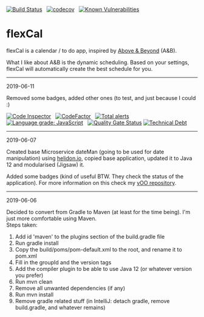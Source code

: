 [![Build Status](https://travis-ci.org/mylene/flexCal.svg?branch=master)](https://travis-ci.org/mylene/flexCal) &nbsp;
[![codecov](https://codecov.io/gh/mylene/flexCal/branch/master/graph/badge.svg)](https://codecov.io/gh/mylene/flexCal) &nbsp;
[![Known Vulnerabilities](https://snyk.io/test/github/mylene/flexCal/badge.svg)](https://snyk.io/test/github/mylene/flexCal) &nbsp;



# flexCal

flexCal is a calendar / to do app, inspired by [Above & Beyond] (A&B).

What I like about A&B is the dynamic scheduling. 
Based on your settings, flexCal will automatically create the best schedule for you.

-----

2019-06-11

Removed some badges, added other ones (to test, and just because I could :)

[![Code Inspector](https://www.code-inspector.com/project/157/status/svg)](https://www.code-inspector.com/public/project/157/flexCal/dashboard) &nbsp; 
[![CodeFactor](https://www.codefactor.io/repository/github/mylene/flexcal/badge)](https://www.codefactor.io/repository/github/mylene/flexcal) &nbsp;
[![Total alerts](https://img.shields.io/lgtm/alerts/g/mylene/flexCal.svg?logo=lgtm&logoWidth=18)](https://lgtm.com/projects/g/mylene/flexCal/alerts/) &nbsp;
[![Language grade: JavaScript](https://img.shields.io/lgtm/grade/javascript/g/mylene/flexCal.svg?logo=lgtm&logoWidth=18)](https://lgtm.com/projects/g/mylene/flexCal/context:javascript) &nbsp;
[![Quality Gate Status](https://sonarcloud.io/api/project_badges/measure?project=mylene_flexCal&metric=alert_status)](https://sonarcloud.io/dashboard?id=mylene_flexCal)
[![Technical Debt](https://sonarcloud.io/api/project_badges/measure?project=mylene_flexCal&metric=sqale_index)](https://sonarcloud.io/dashboard?id=mylene_flexCal)




-----
2019-06-07

Created base Microservice dateMan (going to be used for date manipulation) using [helidon.io](http://helidon.io), copied base application, 
updated it to Java 12 and modularised (Jigsaw) it.

Added some badges (kind of useful BTW. They check the status of the application). For more information on this check my [vOO repository].

-----
2019-06-06

Decided to convert from Gradle to Maven (at least for the time being). I'm just more comfortable using Maven.    
Steps taken: 
1. Add id 'maven' to the plugins section of the build.gradle file
1. Run gradle install
1. Copy the build/poms/pom-default.xml to the root, and rename it to pom.xml
1. Fill in the groupId and the version tags
1. Add the compiler plugin to be able to use Java 12 (or whatever version you prefer)
1. Run mvn clean
1. Remove all unwanted dependencies (if any)
1. Run mvn install
1. Remove gradle related stuff (in IntelliJ: detach gradle,
   remove build.gradle, and whatever remains)
   
   
   




<!--- Links -->
[Above & Beyond]: http://www.1soft.com/aandb.html
[vOO repository]: https://github.com/mylene/vOO/